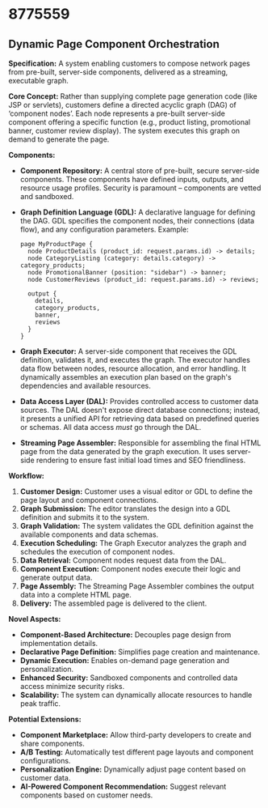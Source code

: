 # 8775559

## Dynamic Page Component Orchestration

**Specification:** A system enabling customers to compose network pages from pre-built, server-side components, delivered as a streaming, executable graph.

**Core Concept:** Rather than supplying complete page generation code (like JSP or servlets), customers define a directed acyclic graph (DAG) of ‘component nodes’. Each node represents a pre-built server-side component offering a specific function (e.g., product listing, promotional banner, customer review display).  The system executes this graph on demand to generate the page.

**Components:**

*   **Component Repository:** A central store of pre-built, secure server-side components. These components have defined inputs, outputs, and resource usage profiles.  Security is paramount – components are vetted and sandboxed.
*   **Graph Definition Language (GDL):** A declarative language for defining the DAG. GDL specifies the component nodes, their connections (data flow), and any configuration parameters.  Example:

    ```gdL
    page MyProductPage {
      node ProductDetails (product_id: request.params.id) -> details;
      node CategoryListing (category: details.category) -> category_products;
      node PromotionalBanner (position: "sidebar") -> banner;
      node CustomerReviews (product_id: request.params.id) -> reviews;

      output {
        details,
        category_products,
        banner,
        reviews
      }
    }
    ```

*   **Graph Executor:**  A server-side component that receives the GDL definition, validates it, and executes the graph. The executor handles data flow between nodes, resource allocation, and error handling. It dynamically assembles an execution plan based on the graph's dependencies and available resources.
*   **Data Access Layer (DAL):** Provides controlled access to customer data sources. The DAL doesn't expose direct database connections; instead, it presents a unified API for retrieving data based on predefined queries or schemas. All data access *must* go through the DAL.
*   **Streaming Page Assembler:**  Responsible for assembling the final HTML page from the data generated by the graph execution. It uses server-side rendering to ensure fast initial load times and SEO friendliness.

**Workflow:**

1.  **Customer Design:**  Customer uses a visual editor or GDL to define the page layout and component connections.
2.  **Graph Submission:** The editor translates the design into a GDL definition and submits it to the system.
3.  **Graph Validation:** The system validates the GDL definition against the available components and data schemas.
4.  **Execution Scheduling:** The Graph Executor analyzes the graph and schedules the execution of component nodes.
5.  **Data Retrieval:** Component nodes request data from the DAL.
6.  **Component Execution:** Component nodes execute their logic and generate output data.
7.  **Page Assembly:** The Streaming Page Assembler combines the output data into a complete HTML page.
8.  **Delivery:** The assembled page is delivered to the client.

**Novel Aspects:**

*   **Component-Based Architecture:**  Decouples page design from implementation details.
*   **Declarative Page Definition:** Simplifies page creation and maintenance.
*   **Dynamic Execution:** Enables on-demand page generation and personalization.
*   **Enhanced Security:**  Sandboxed components and controlled data access minimize security risks.
*   **Scalability:** The system can dynamically allocate resources to handle peak traffic.

**Potential Extensions:**

*   **Component Marketplace:** Allow third-party developers to create and share components.
*   **A/B Testing:**  Automatically test different page layouts and component configurations.
*   **Personalization Engine:**  Dynamically adjust page content based on customer data.
*   **AI-Powered Component Recommendation:** Suggest relevant components based on customer needs.